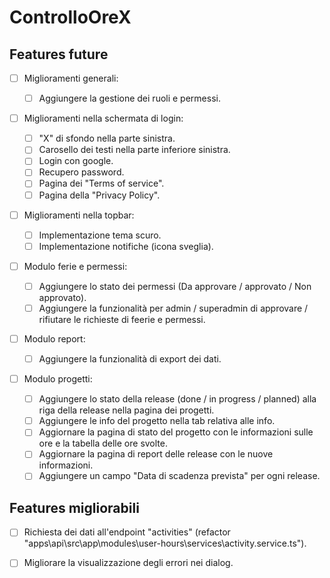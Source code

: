 # ControlloOreX

## Features future

- [ ] Miglioramenti generali:

  - [ ] Aggiungere la gestione dei ruoli e permessi.

- [ ] Miglioramenti nella schermata di login:

  - [ ] "X" di sfondo nella parte sinistra.
  - [ ] Carosello dei testi nella parte inferiore sinistra.
  - [ ] Login con google.
  - [ ] Recupero password.
  - [ ] Pagina dei "Terms of service".
  - [ ] Pagina della "Privacy Policy".

- [ ] Miglioramenti nella topbar:

  - [ ] Implementazione tema scuro.
  - [ ] Implementazione notifiche (icona sveglia).

- [ ] Modulo ferie e permessi:

  - [ ] Aggiungere lo stato dei permessi (Da approvare / approvato / Non approvato).
  - [ ] Aggiungere la funzionalità per admin / superadmin di approvare / rifiutare le richieste di feerie e permessi.

- [ ] Modulo report:

  - [ ] Aggiungere la funzionalità di export dei dati.

- [ ] Modulo progetti:
  - [ ] Aggiungere lo stato della release (done / in progress / planned) alla riga della release nella pagina dei progetti.
  - [ ] Aggiungere le info del progetto nella tab relativa alle info.
  - [ ] Aggiornare la pagina di stato del progetto con le informazioni sulle ore e la tabella delle ore svolte.
  - [ ] Aggiornare la pagina di report delle release con le nuove informazioni.
  - [ ] Aggiungere un campo "Data di scadenza prevista" per ogni release.

## Features migliorabili

- [ ] Richiesta dei dati all'endpoint "activities" (refactor "apps\api\src\app\modules\user-hours\services\activity.service.ts").

- [ ] Migliorare la visualizzazione degli errori nei dialog.
